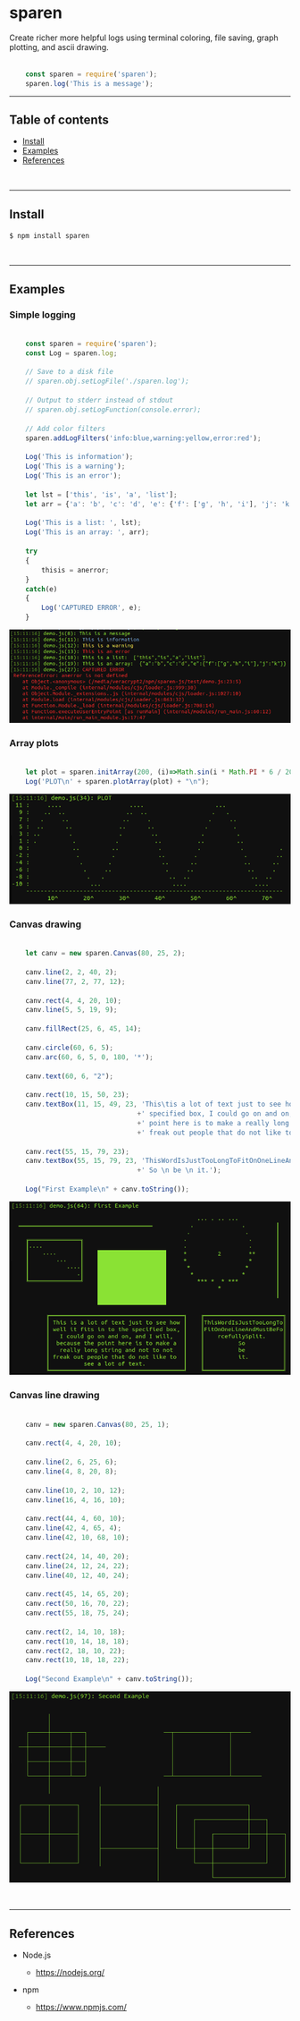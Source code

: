 
# sparen

Create richer more helpful logs using terminal coloring, file saving,
graph plotting, and ascii drawing.

``` javascript

    const sparen = require('sparen');
    sparen.log('This is a message');

```

---------------------------------------------------------------------
## Table of contents

* [Install](#install)
* [Examples](#examples)
* [References](#references)

&nbsp;

---------------------------------------------------------------------
## Install

    $ npm install sparen

&nbsp;


---------------------------------------------------------------------
## Examples

### Simple logging
``` javascript

    const sparen = require('sparen');
    const Log = sparen.log;

    // Save to a disk file
    // sparen.obj.setLogFile('./sparen.log');

    // Output to stderr instead of stdout
    // sparen.obj.setLogFunction(console.error);

    // Add color filters
    sparen.addLogFilters('info:blue,warning:yellow,error:red');

    Log('This is information');
    Log('This is a warning');
    Log('This is an error');

    let lst = ['this', 'is', 'a', 'list'];
    let arr = {'a': 'b', 'c': 'd', 'e': {'f': ['g', 'h', 'i'], 'j': 'k'}};

    Log('This is a list: ', lst);
    Log('This is an array: ', arr);

    try
    {
        thisis = anerror;
    }
    catch(e)
    {
        Log('CAPTURED ERROR', e);
    }

```
![plot](https://raw.githubusercontent.com/wheresjames/sparen-js/master/img/logtxt.png)

### Array plots
``` javascript

    let plot = sparen.initArray(200, (i)=>Math.sin(i * Math.PI * 6 / 200) * 10);
    Log('PLOT\n' + sparen.plotArray(plot) + "\n");

```
![plot](https://raw.githubusercontent.com/wheresjames/sparen-js/master/img/logplot.png)

### Canvas drawing
``` javascript

    let canv = new sparen.Canvas(80, 25, 2);

    canv.line(2, 2, 40, 2);
    canv.line(77, 2, 77, 12);

    canv.rect(4, 4, 20, 10);
    canv.line(5, 5, 19, 9);

    canv.fillRect(25, 6, 45, 14);

    canv.circle(60, 6, 5);
    canv.arc(60, 6, 5, 0, 180, '*');

    canv.text(60, 6, "2");

    canv.rect(10, 15, 50, 23);
    canv.textBox(11, 15, 49, 23, 'This\tis a lot of text just to see how well it fits in to the'
                                +' specified box, I could go on and on, and I will, because the'
                                +' point here is to make a really long string and not to not'
                                +' freak out people that do not like to see a lot of text.');

    canv.rect(55, 15, 79, 23);
    canv.textBox(55, 15, 79, 23, 'ThisWordIsJustTooLongToFitOnOneLineAndMustBeForcefullySplit.\n'
                                +' So \n be \n it.');

    Log("First Example\n" + canv.toString());

```
![plot](https://raw.githubusercontent.com/wheresjames/sparen-js/master/img/logdraw.png)

### Canvas line drawing
``` javascript

    canv = new sparen.Canvas(80, 25, 1);

    canv.rect(4, 4, 20, 10);

    canv.line(2, 6, 25, 6);
    canv.line(4, 8, 20, 8);

    canv.line(10, 2, 10, 12);
    canv.line(16, 4, 16, 10);

    canv.rect(44, 4, 60, 10);
    canv.line(42, 4, 65, 4);
    canv.line(42, 10, 68, 10);

    canv.rect(24, 14, 40, 20);
    canv.line(24, 12, 24, 22);
    canv.line(40, 12, 40, 24);

    canv.rect(45, 14, 65, 20);
    canv.rect(50, 16, 70, 22);
    canv.rect(55, 18, 75, 24);

    canv.rect(2, 14, 10, 18);
    canv.rect(10, 14, 18, 18);
    canv.rect(2, 18, 10, 22);
    canv.rect(10, 18, 18, 22);

    Log("Second Example\n" + canv.toString());

```
![plot](https://raw.githubusercontent.com/wheresjames/sparen-js/master/img/loglines.png)


&nbsp;


---------------------------------------------------------------------
## References

- Node.js
    - https://nodejs.org/

- npm
    - https://www.npmjs.com/
